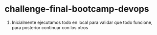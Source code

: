 # challenge-final-bootcamp-devops

1. Inicialmente ejecutamos todo en local para validar que todo funcione, para posterior continuar con los otros
